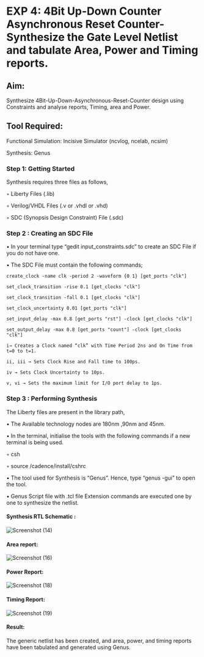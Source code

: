 # EXP 4: 4Bit Up-Down Counter Asynchronous Reset Counter-Synthesize the Gate Level Netlist and tabulate Area, Power and Timing reports.
## Aim:

Synthesize 4Bit-Up-Down-Asynchronous-Reset-Counter design using Constraints and analyse reports, Timing, area and Power.

## Tool Required:

Functional Simulation: Incisive Simulator (ncvlog, ncelab, ncsim)

Synthesis: Genus

### Step 1: Getting Started

Synthesis requires three files as follows,

◦ Liberty Files (.lib)

◦ Verilog/VHDL Files (.v or .vhdl or .vhd)

◦ SDC (Synopsis Design Constraint) File (.sdc)

 ### Step 2 : Creating an SDC File

•	In your terminal type “gedit input_constraints.sdc” to create an SDC File if you do not have one.

•	The SDC File must contain the following commands;

```
create_clock -name clk -period 2 -waveform {0 1} [get_ports "clk"]

set_clock_transition -rise 0.1 [get_clocks "clk"]

set_clock_transition -fall 0.1 [get_clocks "clk"]

set_clock_uncertainty 0.01 [get_ports "clk"]

set_input_delay -max 0.8 [get_ports "rst"] -clock [get_clocks "clk"]

set_output_delay -max 0.8 [get_ports "count"] -clock [get_clocks "clk"]

i→ Creates a Clock named “clk” with Time Period 2ns and On Time from t=0 to t=1.

ii, iii → Sets Clock Rise and Fall time to 100ps.

iv → Sets Clock Uncertainty to 10ps.

v, vi → Sets the maximum limit for I/O port delay to 1ps.
```

### Step 3 : Performing Synthesis

The Liberty files are present in the library path,

• The Available technology nodes are 180nm ,90nm and 45nm.

• In the terminal, initialise the tools with the following commands if a new terminal is being
used.

◦ csh

◦ source /cadence/install/cshrc

• The tool used for Synthesis is “Genus”. Hence, type “genus -gui” to open the tool.

• Genus Script file with .tcl file Extension commands are executed one by one to synthesize the netlist.

#### Synthesis RTL Schematic :

![Screenshot (14)](https://github.com/user-attachments/assets/83854707-6dbb-4f18-ae51-370968be7e5e)


#### Area report:

![Screenshot (16)](https://github.com/user-attachments/assets/3365ab10-1505-4d27-bade-8526e4779fac)


#### Power Report:

![Screenshot (18)](https://github.com/user-attachments/assets/4145f421-4b62-469f-90f3-1e99827c5242)


#### Timing Report: 

![Screenshot (19)](https://github.com/user-attachments/assets/8956805f-019b-43da-9476-beef1bf47859)


#### Result: 

The generic netlist has been created, and area, power, and timing reports have been tabulated and generated using Genus.

